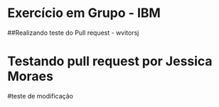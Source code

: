 # Exercício em Grupo - IBM
##Realizando teste do Pull request - wvitorsj

# Testando pull request por Jessica Moraes
#teste de modificação
